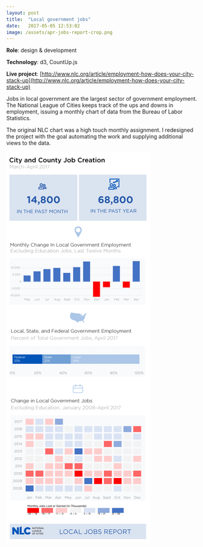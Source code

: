 ```yaml
---
layout: post
title:  "Local government jobs"
date:   2017-05-05 12:53:02
image: /assets/apr-jobs-report-crop.png
---
```


**Role**: design & development

**Technology**: d3, CountUp.js

**Live project**: [http://www.nlc.org/article/employment-how-does-your-city-stack-up](http://www.nlc.org/article/employment-how-does-your-city-stack-up)

Jobs in local government are the largest sector of government employment. The National League of Cities keeps track of the ups and downs in employment, issuing a monthly chart of data from the Bureau of Labor Statistics.

The original NLC chart was a high touch monthly assignment. I redesigned the project with the goal automating the work and supplying additional views to the data.

[![Chart with local government jobs data from Bureau of Labor Statistics.](/assets/apr-jobs-report.png)](http://www.nlc.org/article/employment-how-does-your-city-stack-up)
